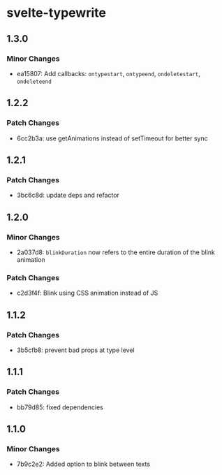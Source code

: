 # svelte-typewrite

## 1.3.0

### Minor Changes

- ea15807: Add callbacks: `ontypestart`, `ontypeend`, `ondeletestart`, `ondeleteend`

## 1.2.2

### Patch Changes

- 6cc2b3a: use getAnimations instead of setTimeout for better sync

## 1.2.1

### Patch Changes

- 3bc6c8d: update deps and refactor

## 1.2.0

### Minor Changes

- 2a037d8: `blinkDuration` now refers to the entire duration of the blink animation

### Patch Changes

- c2d3f4f: Blink using CSS animation instead of JS

## 1.1.2

### Patch Changes

- 3b5cfb8: prevent bad props at type level

## 1.1.1

### Patch Changes

- bb79d85: fixed dependencies

## 1.1.0

### Minor Changes

- 7b9c2e2: Added option to blink between texts

